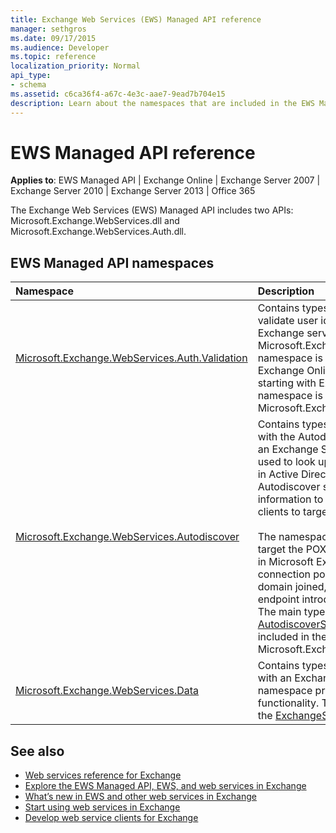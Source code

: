 ```yaml
---
title: Exchange Web Services (EWS) Managed API reference
manager: sethgros
ms.date: 09/17/2015
ms.audience: Developer
ms.topic: reference
localization_priority: Normal
api_type:
- schema
ms.assetid: c6ca36f4-a67c-4e3c-aae7-9ead7b704e15
description: Learn about the namespaces that are included in the EWS Managed API.
---
```


# EWS Managed API reference

**Applies to**: EWS Managed API | Exchange Online | Exchange Server 2007 | Exchange Server 2010 | Exchange Server 2013 | Office 365

The Exchange Web Services (EWS) Managed API includes two APIs: Microsoft.Exchange.WebServices.dll and Microsoft.Exchange.WebServices.Auth.dll.

## EWS Managed API namespaces

|Namespace |Description |
|:---------|:-----------|
|[Microsoft.Exchange.WebServices.Auth.Validation](https://docs.microsoft.com/dotnet/api/microsoft.exchange.webservices.auth.validation?view=exchange-ews-api) |Contains types and methods that are used to validate user identity tokens sent from an Exchange server. The Microsoft.Exchange.WebServices.Auth.Validation namespace is applicable to clients that target Exchange Online and versions of Exchange starting with Exchange Server 2013. This namespace is included in the Microsoft.Exchange.WebServices.Auth.dll API.|
|[Microsoft.Exchange.WebServices.Autodiscover](https://docs.microsoft.com/dotnet/api/microsoft.exchange.webservices.autodiscover?view=exchange-ews-api)|Contains types that are used to communicate with the Autodiscover service that is hosted by an Exchange Server. This namespace is also used to look up service connection point objects in Active Directory Doman Services (AD DS). The Autodiscover services provide configuration information to EWS clients. This enables the clients to target the appropriate service URL.<br/><br/>The namespace functionality can be used to target the POX Autodiscover service introduced in Microsoft Exchange Server 2007, the service connection point object lookup if the client is domain joined, or the SOAP Autodiscover endpoint introduced in Exchange Server 2010. The main type in this namespace is the [AutodiscoverService class](https://docs.microsoft.com/dotnet/api/microsoft.exchange.webservices.autodiscover.autodiscoverservice?view=exchange-ews-api). This namespace is included in the Microsoft.Exchange.WebServices.dll API.|
|[Microsoft.Exchange.WebServices.Data](https://docs.microsoft.com/dotnet/api/microsoft.exchange.webservices.data?view=exchange-ews-api)| Contains types that are used to communicate with an Exchange server by means of EWS. This namespace provides the core EWS Managed API functionality. The main type in this namespace is the [ExchangeService class](https://docs.microsoft.com/dotnet/api/microsoft.exchange.webservices.data.exchangeservice?view=exchange-ews-api).|

## See also

- [Web services reference for Exchange](web-services-reference-for-exchange.md)
- [Explore the EWS Managed API, EWS, and web services in Exchange](../exchange-web-services/explore-the-ews-managed-api-ews-and-web-services-in-exchange.md)
- [What’s new in EWS and other web services in Exchange](../exchange-web-services/whats-new-in-ews-and-other-web-services-in-exchange.md)
- [Start using web services in Exchange](../exchange-web-services/start-using-web-services-in-exchange.md)
- [Develop web service clients for Exchange](../exchange-web-services/develop-web-service-clients-for-exchange.md)


